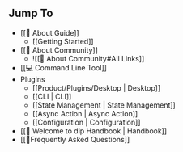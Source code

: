 ## Jump To
- [[🏫 About Guide]]
	- [[Getting Started]]
- [[🥳 About Community]]
	- ![[🥳 About Community#All Links]]
- [[💻 Command Line Tool]]
- Plugins
	- [[Product/Plugins/Desktop | Desktop]]
	- [[CLI | CLI]]
	- [[State Management | State Management]]
	- [[Async Action | Async Action]]
	- [[Configuration | Configuration]]
- [[👋 Welcome to dip Handbook | Handbook]]
- [[🙋Frequently Asked Questions]]